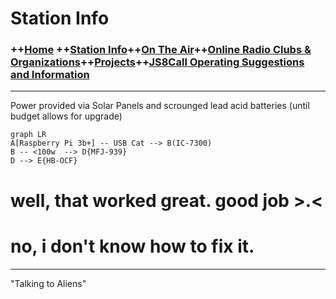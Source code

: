 

# Station Info

### ++[Home](home.md) ++[Station Info](station.md)++[On The Air](ontheair.md)++[Online Radio Clubs & Organizations](clubs.md)++[Projects](projects.md)++[JS8Call Operating Suggestions and Information](js8help.md)
---
Power provided via Solar Panels and scrounged lead acid batteries 
(until budget allows for upgrade)
```mermaid
graph LR
A[Raspberry Pi 3b+] -- USB Cat --> B(IC-7300)
B -- <100w  --> D{MFJ-939}
D --> E{HB-OCF}

```
# well, that worked great. good job >.< 
# no, i don't know how to fix it. 

---
  "Talking to Aliens" 
<!--stackedit_data:
eyJoaXN0b3J5IjpbMTk4Mzk2ODMzMywtMTY4MzIzNjQ5MywyMD
A3OTU2Nzc2XX0=
-->